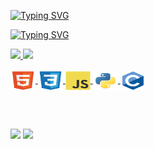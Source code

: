 
[![Typing SVG](https://readme-typing-svg.demolab.com?font=&pause=1000&color=690EF7&random=false&width=435&lines=Ol%C3%A1!;+Me+chamo+Laura+Naomi+Ibusuki+Hirano+%E2%9C%A8)](https://git.io/typing-svg)

[![Typing SVG](https://readme-typing-svg.demolab.com?font=Fira+Code&weight=200&size=15&pause=1000&color=2B94C3&random=false&width=435&lines=-+%F0%9F%8C%B1+Estudando+An%C3%A1lise+e+Desenvolvimento+de+Sistema+no+IFSP;-+%F0%9F%92%BB+Prentendo+trabalhar+na+ar%C3%A9a+de+Web+Designer;-+%F0%9F%98%84+Pronouns%3A+Ela%2FDela)](https://git.io/typing-svg)

  <a href="[https://github.com/Naomisz12]"> 
 
<div> 
  <a href="[https://github.com/Naomisz12]">
  <img height="180" src="https://github-readme-stats.vercel.app/api?username=Naomisz12&show_icons=true&theme=dracula&include_all_commits=true&count_private=true"></>
  <img height="180" src="https://github-readme-stats.vercel.app/api/top-langs/?username=Naomisz12&layout=compact&langs_count=168theme=dracula"></>
</div>

</div>
<div style="display: inline_block"><br>
  <img align="center" alt="HTML" height="30" width="40" src="https://raw.githubusercontent.com/devicons/devicon/master/icons/html5/html5-original.svg">
  <img align="center" alt="CSS" height="30" width="40" src="https://raw.githubusercontent.com/devicons/devicon/master/icons/css3/css3-original.svg">
  <img align="center" alt="JS" height="30" width="40" src="https://raw.githubusercontent.com/devicons/devicon/master/icons/javascript/javascript-original.svg">
  <img align="center" alt="Python" height="30" width="40" src="https://raw.githubusercontent.com/devicons/devicon/master/icons/python/python-original.svg">
  <img align="center" alt="C++" height="30" width="40" src="https://raw.githubusercontent.com/devicons/devicon/master/icons/c/c-original.svg">
</div>

<br></br>

  <div> 
  <a href="https://www.instagram.com/naah._.ibusuki/" target="_blank"><img src="https://img.shields.io/badge/-Instagram-%23E4405F?style=for-the-badge&logo=instagram&logoColor=white" target="_blank"></a>
  <a href="https://www.linkedin.com/in/lauranihirano/" target="_blank"><img src="https://img.shields.io/badge/-LinkedIn-%230077B5?style=for-the-badge&logo=linkedin&logoColor=white" target="_blank"></a> 
</div>
